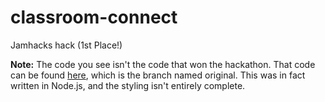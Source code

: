 # classroom-connect
Jamhacks hack (1st Place!)

**Note:** The code you see isn't the code that won the hackathon. That code can be found [here](https://github.com/CalderWhite/classroom-connect/tree/original), which is the branch named original. This was in fact written in Node.js, and the styling isn't entirely complete.
